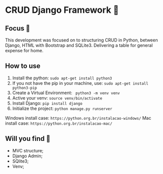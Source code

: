 # CRUD Django Framework 🐍

## Focus :dart:
 
This development was focused on to  structuring CRUD in Python, between Django, HTML with Bootstrap and SQLite3. Delivering a table for general expense for home. 

## How to use 

1. Install the python:
` sudo apt-get install python3 `
2. If you not have the pip in your machine, use:
` sudo apt-get install python3-pip `
3. Create a Virtual Environment:
` python3 -m venv venv`
4. Active your venv:
` source venv/bin/activate `
5. Install Django:
` pip install django `
6. Initialize the project:
` python manage.py runserver `

Windows install case:
` https://python.org.br/instalacao-windows/ `
Mac install case:
` https://python.org.br/instalacao-mac/ `


## Will you find :mag_right:

- MVC structure;
- Django Admin;
- SQlite3;
- Venv;
